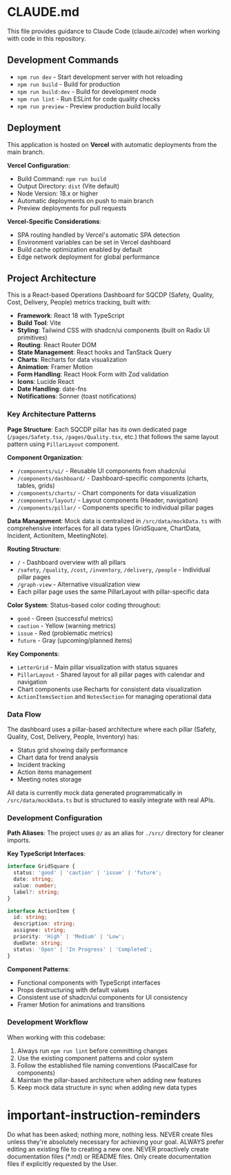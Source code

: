 # CLAUDE.md

This file provides guidance to Claude Code (claude.ai/code) when working with code in this repository.

## Development Commands

- `npm run dev` - Start development server with hot reloading
- `npm run build` - Build for production
- `npm run build:dev` - Build for development mode
- `npm run lint` - Run ESLint for code quality checks
- `npm run preview` - Preview production build locally

## Deployment

This application is hosted on **Vercel** with automatic deployments from the main branch. 

**Vercel Configuration**:
- Build Command: `npm run build`
- Output Directory: `dist` (Vite default)
- Node Version: 18.x or higher
- Automatic deployments on push to main branch
- Preview deployments for pull requests

**Vercel-Specific Considerations**:
- SPA routing handled by Vercel's automatic SPA detection
- Environment variables can be set in Vercel dashboard
- Build cache optimization enabled by default
- Edge network deployment for global performance

## Project Architecture

This is a React-based Operations Dashboard for SQCDP (Safety, Quality, Cost, Delivery, People) metrics tracking, built with:

- **Framework**: React 18 with TypeScript
- **Build Tool**: Vite
- **Styling**: Tailwind CSS with shadcn/ui components (built on Radix UI primitives)
- **Routing**: React Router DOM
- **State Management**: React hooks and TanStack Query
- **Charts**: Recharts for data visualization
- **Animation**: Framer Motion
- **Form Handling**: React Hook Form with Zod validation
- **Icons**: Lucide React
- **Date Handling**: date-fns
- **Notifications**: Sonner (toast notifications)

### Key Architecture Patterns

**Page Structure**: Each SQCDP pillar has its own dedicated page (`/pages/Safety.tsx`, `/pages/Quality.tsx`, etc.) that follows the same layout pattern using `PillarLayout` component.

**Component Organization**:
- `/components/ui/` - Reusable UI components from shadcn/ui
- `/components/dashboard/` - Dashboard-specific components (charts, tables, grids)
- `/components/charts/` - Chart components for data visualization
- `/components/layout/` - Layout components (Header, navigation)
- `/components/pillar/` - Components specific to individual pillar pages

**Data Management**: Mock data is centralized in `/src/data/mockData.ts` with comprehensive interfaces for all data types (GridSquare, ChartData, Incident, ActionItem, MeetingNote).

**Routing Structure**:
- `/` - Dashboard overview with all pillars
- `/safety`, `/quality`, `/cost`, `/inventory`, `/delivery`, `/people` - Individual pillar pages
- `/graph-view` - Alternative visualization view
- Each pillar page uses the same PillarLayout with pillar-specific data

**Color System**: Status-based color coding throughout:
- `good` - Green (successful metrics)
- `caution` - Yellow (warning metrics)  
- `issue` - Red (problematic metrics)
- `future` - Gray (upcoming/planned items)

**Key Components**:
- `LetterGrid` - Main pillar visualization with status squares
- `PillarLayout` - Shared layout for all pillar pages with calendar and navigation
- Chart components use Recharts for consistent data visualization
- `ActionItemsSection` and `NotesSection` for managing operational data

### Data Flow

The dashboard uses a pillar-based architecture where each pillar (Safety, Quality, Cost, Delivery, People, Inventory) has:
- Status grid showing daily performance
- Chart data for trend analysis
- Incident tracking
- Action items management
- Meeting notes storage

All data is currently mock data generated programmatically in `/src/data/mockData.ts` but is structured to easily integrate with real APIs.

### Development Configuration

**Path Aliases**: The project uses `@/` as an alias for `./src/` directory for cleaner imports.

**Key TypeScript Interfaces**:
```typescript
interface GridSquare {
  status: 'good' | 'caution' | 'issue' | 'future';
  date: string;
  value: number;
  label?: string;
}

interface ActionItem {
  id: string;
  description: string;
  assignee: string;
  priority: 'High' | 'Medium' | 'Low';
  dueDate: string;
  status: 'Open' | 'In Progress' | 'Completed';
}
```

**Component Patterns**:
- Functional components with TypeScript interfaces
- Props destructuring with default values
- Consistent use of shadcn/ui components for UI consistency
- Framer Motion for animations and transitions

### Development Workflow

When working with this codebase:
1. Always run `npm run lint` before committing changes
2. Use the existing component patterns and color system
3. Follow the established file naming conventions (PascalCase for components)
4. Maintain the pillar-based architecture when adding new features
5. Keep mock data structure in sync when adding new data types

# important-instruction-reminders
Do what has been asked; nothing more, nothing less.
NEVER create files unless they're absolutely necessary for achieving your goal.
ALWAYS prefer editing an existing file to creating a new one.
NEVER proactively create documentation files (*.md) or README files. Only create documentation files if explicitly requested by the User.